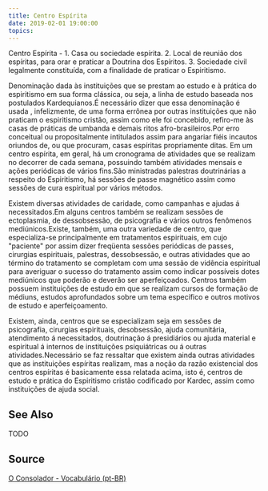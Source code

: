 ```yaml
---
title: Centro Espírita
date: 2019-02-01 19:00:00
topics:
---
```


Centro Espírita - 1. Casa ou sociedade espírita. 2. Local de reunião dos espíritas, para orar e praticar a Doutrina dos Espíritos. 3. Sociedade civil legalmente constituída, com a finalidade de praticar o Espiritismo.

Denominação dada às instituições que se prestam ao estudo e à prática do espiritismo em sua forma clássica, ou seja, a linha de estudo baseada nos postulados Kardequianos.É necessário dizer que essa denominação é usada , infelizmente, de uma forma errônea por outras instituições que não praticam o espiritismo cristão, assim como ele foi concebido, refiro-me às casas de práticas de umbanda e demais ritos afro-brasileiros.Por erro conceitual ou propositalmente intitulados assim para angariar fiéis incautos oriundos de, ou que procuram, casas espíritas propriamente ditas. Em um centro espírita, em geral, há um cronograma de atividades que se realizam no decorrer de cada semana, possuindo também atividades mensais e ações periódicas de vários fins.São ministradas palestras doutrinárias a respeito do Espiritismo, há sessões de passe magnético assim como sessões de cura espiritual por vários métodos. 

Existem diversas atividades de caridade, como campanhas e ajudas á necessitados.Em alguns centros também se realizam sessões de ectoplasmia, de dessobsessão, de psicografia e vários outros fenômenos mediúnicos.Existe, também, uma outra variedade de centro, que especializa-se principalmente em tratamentos espirituais, em cujo "paciente" por assim dizer freqüenta sessões periódicas de passes, cirurgias espirituais, palestras, dessobsessão, e outras atividades que ao término do tratamento se completam com uma sessão de vidência espiritual para averiguar o sucesso do tratamento assim como indicar possíveis dotes mediúnicos que poderão e deverão ser aperfeiçoados. Centros também possuem instituições de estudo em que se realizam cursos de formação de médiuns, estudos aprofundados sobre um tema específico e outros motivos de estudo e aperfeiçoamento.

Existem, ainda, centros que se especializam seja em sessões de psicografia, cirurgias espirituais, desobsessão, ajuda comunitária, atendimento á necessitados, doutrinação á presidiários ou ajuda material e espiritual á internos de instituições psiquiátricas ou á outras atividades.Necessário se faz ressaltar que existem ainda outras atividades que as instituições espíritas realizam, mas a noção da razão existencial dos centros espíritas é basicamente essa relatada acima, isto é, centros de estudo e prática do Espiritismo cristão codificado por Kardec, assim como instituições de ajuda social. 

## See Also
TODO

## Source
[O Consolador - Vocabulário (pt-BR)](http://www.oconsolador.com.br/linkfixo/vocabulario/principal.html)


